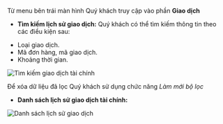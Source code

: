 Từ menu bên trái màn hình Quý khách truy cập vào phần **Giao dịch**
- **Tìm kiếm lịch sử giao dịch:**
Quý khách có thể tìm kiếm thông tin theo các điều kiện sau:
+ Loại giao dịch.
+ Mã đơn hàng, mã giao dịch.
+ Khoảng thời gian.

![Tìm kiếm giao dịch tài chính](https://user-images.githubusercontent.com/73226975/103848866-f8f51700-50d5-11eb-913f-9c12f1bf222f.png)

Để xóa dữ liệu đã lọc Quý khách sử dụng chức năng *Làm mới bộ lọc*

- **Danh sách lịch sử giao dịch tài chính:**

![Danh sách lịch sử giao dịch](https://user-images.githubusercontent.com/73226975/103848868-fabeda80-50d5-11eb-8167-f53087e4ee37.png)
